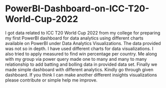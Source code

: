 # PowerBI-Dashboard-on-ICC-T20-World-Cup-2022
I got data related to ICC T20 World Cup 2022 from my college for preparing my first PowerBI dashboard for data analytics using different charts available on PowerBI under Data Analytics Visualizations.
The data provided was not so in depth. I have used different charts for data visualizations. I also tried to apply measured to find win percentage per country. Me along with my group via power query made one to many and many to many relationship to add batting and bolling data in provided data set. Finally we made simple dashboard with different analytics. Kindly go through given dashboard. If you think I can make another different insights visualizations please contribute or simple help me improve.
